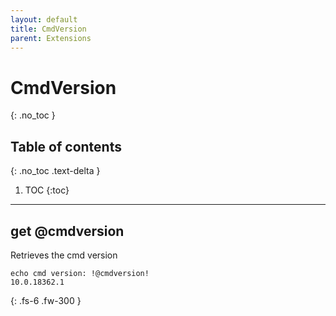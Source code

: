 ```yaml
---
layout: default
title: CmdVersion
parent: Extensions
---
```


# CmdVersion
{: .no_toc }

## Table of contents
{: .no_toc .text-delta }

1. TOC
{:toc}

---

## get @cmdversion

Retrieves the cmd version

```
echo cmd version: !@cmdversion!
10.0.18362.1
```

{: .fs-6 .fw-300 }
